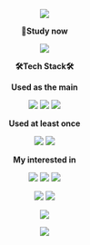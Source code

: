 <p align="center">
<img src="https://capsule-render.vercel.app/api?type=transparent&color=auto&height=200&section=header&text=Kdelphinus's%20Github%20Profile&fontSize=50&fontColor=ffffff"
</p>

<p align="center">
  <b>📒Study now</b>
</p>

<p align="center">
<img src="https://img.shields.io/badge/42 Seoul-000000?style=badge&logo=42&logoColor=white">
</p>

<p align="center">
<b>🛠️Tech Stack🛠️</b>
</p>

<p align="center">
<b>Used as the main</b>
</p>

<p align="center">
<img src="https://img.shields.io/badge/Python-3776AB?style=badge&logo=python&logoColor=white">
<img src="https://img.shields.io/badge/Jupyter-F37626?style=badge&logo=jupyter&logoColor=white">
<img src="https://img.shields.io/badge/Markdown-000000?style=badge&logo=markdown&logoColor=white">
</p>

<p align="center">
<b>Used at least once</b>
</p>

<p align="center">
<img src="https://img.shields.io/badge/C-A8B9CC?style=badge&logo=c&logoColor=white">
<img src="https://img.shields.io/badge/Anaconda-44A833?style=badge&logo=anaconda&logoColor=white">
</p>

<p align="center">
<b>My interested in</b>
</p>

<p align="center">
<img src="https://img.shields.io/badge/PyTorch-EE4C2C?style=badge&logo=pytorch&logoColor=white">
<img src="https://img.shields.io/badge/Numpy-013243?style=badge&logo=numpy&logoColor=white">
<img src="https://img.shields.io/badge/Pandas-150458?style=badge&logo=pandas&logoColor=white">
</p>

<p align="center">
<img src="https://img.shields.io/badge/Linux-FCC624?style=badge&logo=linux&logoColor=white">
<img src="https://img.shields.io/badge/Ubuntu-E95420?style=badge&logo=ubuntu&logoColor=white">
</p>

<p align="center">
<img src="https://github-readme-stats.vercel.app/api/top-langs/?username=Kdelphinus&layout=compact&hide=jupyter+notebook">
</p>

<p align="center">
<img src="https://github-readme-stats.vercel.app/api?username=Kdelphinus&show_icons=true&theme=dracula&count_private=true">
</p>
